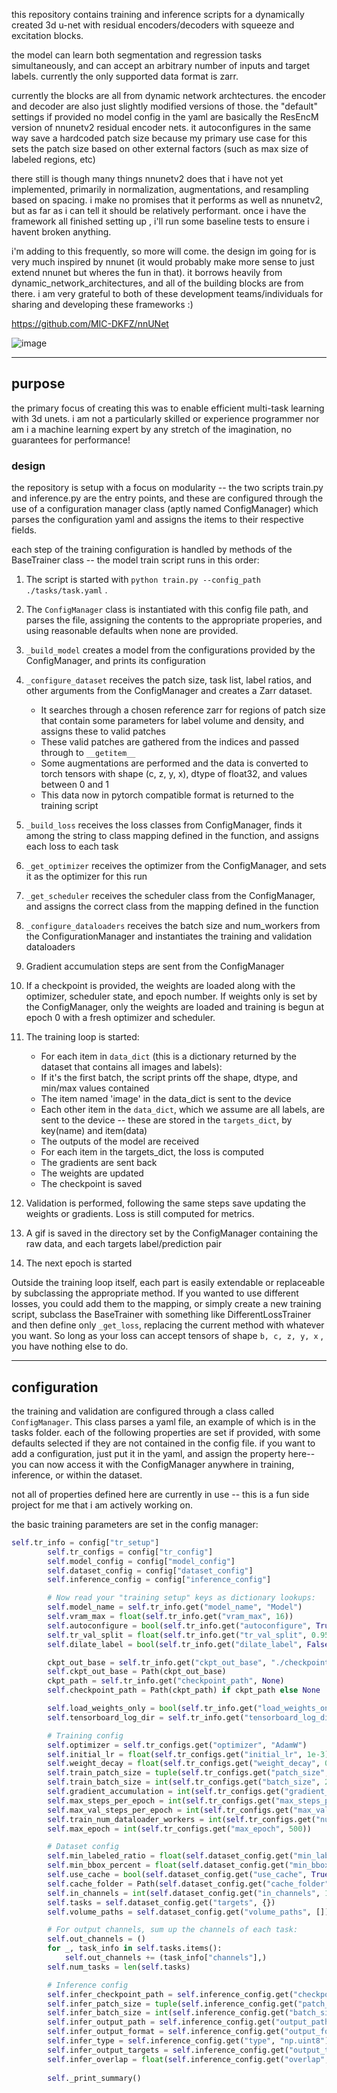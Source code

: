 this repository contains training and inference scripts for a dynamically created 3d u-net with residual encoders/decoders with squeeze and excitation blocks. 

the model can learn both segmentation and regression tasks simultaneously, and can accept an arbitrary number of inputs and target labels. currently the only supported data format is zarr. 

currently the blocks are all from dynamic network archtectures. the encoder and decoder are also just slightly modified versions of those. the "default" settings if provided no model config in the yaml are basically the ResEncM version of nnunetv2 residual encoder nets. it autoconfigures in the same way save a hardcoded patch size because my primary use case for this sets the patch size based on other external factors (such as max size of labeled regions, etc)

there still is though many things nnunetv2 does that i have not yet implemented, primarily in normalization, augmentations, and resampling based on spacing. i make no promises that it performs as well as nnunetv2, but as far as i can tell it should be relatively performant. once i have the framework all finished setting up , i'll run some baseline tests to ensure i havent broken anything.

i'm adding to this frequently, so more will come. the design im going for is very much inspired by nnunet (it would probably make more sense to just extend nnunet but wheres the fun in that). it borrows heavily from dynamic_network_architectures, and all of the building blocks are from there. i am very grateful to both of these development teams/individuals for sharing and developing these frameworks :) 

https://github.com/MIC-DKFZ/nnUNet


![image](https://github.com/user-attachments/assets/08f27dea-5b93-4b4d-a97f-b53bb6921cf3)



___
## purpose
the primary focus of creating this was to enable efficient multi-task learning with 3d unets. i am not a particularly skilled or experience programmer nor am i a machine learning expert by any stretch of the imagination, no guarantees for performance!

### design
the repository is setup with a focus on modularity -- the two scripts train.py and inference.py are the entry points, and these are configured through the use of a configuration manager class (aptly named ConfigManager) which parses the configuration yaml and assigns the items to their respective fields.

each step of the training configuration is handled by methods of the BaseTrainer class -- the model train script runs in this order:

1. The script is started with `python train.py --config_path ./tasks/task.yaml` . 

2. The `ConfigManager` class is instantiated with this config file path, and parses the file, assigning the contents to the appropriate properies, and using reasonable defaults when none are provided.
 
2. `_build_model` creates a model from the configurations provided by the ConfigManager, and prints its configuration

3. `_configure_dataset` receives the patch size, task list, label ratios, and other arguments from the ConfigManager and creates a Zarr dataset. 
   - It searches through a chosen reference zarr for regions of patch size that contain some parameters for label volume and density, and assigns these to valid patches 
   - These valid patches are gathered from the indices and passed through to `__getitem__`
   -  Some augmentations are performed and the data is converted to torch tensors with shape (c, z, y, x), dtype of float32, and values between 0 and 1
   -  This data now in pytorch compatible format is returned to the training script

7. `_build_loss` receives the loss classes from ConfigManager, finds it among the string to class mapping defined in the function, and assigns each loss to each task

8. `_get_optimizer` receives the optimizer from the ConfigManager, and sets it as the optimizer for this run

9. `_get_scheduler` receives the scheduler class from the ConfigManager, and assigns the correct class from the mapping defined in the function

10. `_configure_dataloaders` receives the batch size and num_workers from the ConfigurationManager and instantiates the training and validation dataloaders

11. Gradient accumulation steps are sent from the ConfigManager

12. If a checkpoint is provided, the weights are loaded along with the optimizer, scheduler state, and epoch number. If weights only is set by the ConfigManager, only the weights are loaded and training is begun at epoch 0 with a fresh optimizer and scheduler.

11. The training loop is started:
    
    - For each item in `data_dict` (this is a dictionary returned by the dataset that contains all images and labels):
    - If it's the first batch, the script prints off the shape, dtype, and min/max values contained
    - The item named 'image' in the data_dict is sent to the device
    - Each other item in the `data_dict`, which we assume are all labels, are sent to the device -- these are stored in the `targets_dict`, by key(name) and item(data)
    - The outputs of the model are received
    - For each item in the targets_dict, the loss is computed
    - The gradients are sent back 
    - The weights are updated
    - The checkpoint is saved

19. Validation is performed, following the same steps save updating the weights or gradients. Loss is still computed for metrics. 

20. A gif is saved in the directory set by the ConfigManager containing the raw data, and each targets label/prediction pair

21. The next epoch is started 

Outside the training loop itself, each part is easily extendable or replaceable by subclassing the appropriate method. If you wanted to use different losses, you could add them to the mapping, or simply create a new training script, subclass the BaseTrainer with something like DifferentLossTrainer and then define only `_get_loss`, replacing the current method with whatever you want. So long as your loss can accept tensors of shape `b, c, z, y, x` , you have nothing else to do. 
___

## configuration
the training and validation are configured through a class called `ConfigManager`. This class parses a yaml file, an example of which is in the tasks folder. each of the following properties are set if provided, with some defaults selected if they are not contained in the config file. if you want to add a configuration, just put it in the yaml, and assign the property here-- you can now access it with the ConfigManager anywhere in training, inference, or within the dataset.

not all of properties defined here are currently in use -- this is a fun side project for me that i am actively working on. 

the basic training parameters are set in the config manager:
```python
self.tr_info = config["tr_setup"]
        self.tr_configs = config["tr_config"]
        self.model_config = config["model_config"]
        self.dataset_config = config["dataset_config"]
        self.inference_config = config["inference_config"]

        # Now read your "training setup" keys as dictionary lookups:
        self.model_name = self.tr_info.get("model_name", "Model")
        self.vram_max = float(self.tr_info.get("vram_max", 16))
        self.autoconfigure = bool(self.tr_info.get("autoconfigure", True))
        self.tr_val_split = float(self.tr_info.get("tr_val_split", 0.95))
        self.dilate_label = bool(self.tr_info.get("dilate_label", False))

        ckpt_out_base = self.tr_info.get("ckpt_out_base", "./checkpoints/")
        self.ckpt_out_base = Path(ckpt_out_base)
        ckpt_path = self.tr_info.get("checkpoint_path", None)
        self.checkpoint_path = Path(ckpt_path) if ckpt_path else None

        self.load_weights_only = bool(self.tr_info.get("load_weights_only", False))
        self.tensorboard_log_dir = self.tr_info.get("tensorboard_log_dir", "./tensorboard_logs/")

        # Training config
        self.optimizer = self.tr_configs.get("optimizer", "AdamW")
        self.initial_lr = float(self.tr_configs.get("initial_lr", 1e-3))
        self.weight_decay = float(self.tr_configs.get("weight_decay", 0))
        self.train_patch_size = tuple(self.tr_configs.get("patch_size", [192, 192, 192]))
        self.train_batch_size = int(self.tr_configs.get("batch_size", 2))
        self.gradient_accumulation = int(self.tr_configs.get("gradient_accumulation", 1))
        self.max_steps_per_epoch = int(self.tr_configs.get("max_steps_per_epoch", 500))
        self.max_val_steps_per_epoch = int(self.tr_configs.get("max_val_steps_per_epoch", 25))
        self.train_num_dataloader_workers = int(self.tr_configs.get("num_dataloader_workers", 4))
        self.max_epoch = int(self.tr_configs.get("max_epoch", 500))

        # Dataset config
        self.min_labeled_ratio = float(self.dataset_config.get("min_labeled_ratio", 0.1))
        self.min_bbox_percent = float(self.dataset_config.get("min_bbox_percent", 0.95))
        self.use_cache = bool(self.dataset_config.get("use_cache", True))
        self.cache_folder = Path(self.dataset_config.get("cache_folder", "patch_cache"))
        self.in_channels = int(self.dataset_config.get("in_channels", 1))
        self.tasks = self.dataset_config.get("targets", {})
        self.volume_paths = self.dataset_config.get("volume_paths", [])

        # For output channels, sum up the channels of each task:
        self.out_channels = ()
        for _, task_info in self.tasks.items():
            self.out_channels += (task_info["channels"],)
        self.num_tasks = len(self.tasks)

        # Inference config
        self.infer_checkpoint_path = self.inference_config.get("checkpoint_path", None)
        self.infer_patch_size = tuple(self.inference_config.get("patch_size", self.train_patch_size))
        self.infer_batch_size = int(self.inference_config.get("batch_size", self.train_batch_size))
        self.infer_output_path = self.inference_config.get("output_path", "./outputs")
        self.infer_output_format = self.inference_config.get("output_format", "zarr")
        self.infer_type = self.inference_config.get("type", "np.uint8")
        self.infer_output_targets = self.inference_config.get("output_targets", ['all'])
        self.infer_overlap = float(self.inference_config.get("overlap", 0.25))
        
        self._print_summary()

```

